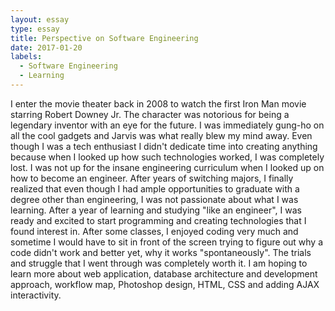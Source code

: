 ```yaml
---
layout: essay
type: essay
title: Perspective on Software Engineering
date: 2017-01-20
labels:
  - Software Engineering
  - Learning
---
```



   I enter the movie theater back in 2008 to watch the first Iron Man movie starring Robert Downey Jr. The character was notorious for being a legendary inventor with an eye for the future. I was immediately gung-ho on all the cool gadgets and Jarvis was what really blew my mind away. 
   Even though I was a tech enthusiast I didn't dedicate time into creating anything because when I looked up how such technologies worked, I was completely lost. I was not up for the insane engineering curriculum when I looked up on how to become an engineer. After years of switching majors, I finally realized that even though I had ample opportunities to graduate with a degree other than engineering, I was not passionate about what I was learning. After a year of learning and studying "like an engineer", I was ready and excited to start programming and creating technologies that I found interest in. 
   After some classes, I enjoyed coding very much and sometime I would have to sit in front of the screen trying to figure out why a code didn't work and better yet, why it works "spontaneously". The trials and struggle that I went through was completely worth it. I am hoping to learn more about web application, database architecture and development approach, workflow map, Photoshop design, HTML, CSS and adding AJAX interactivity.
